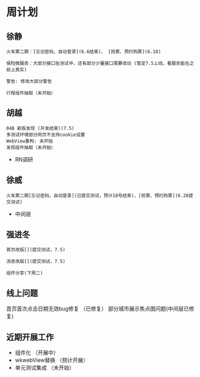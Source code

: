 # 周计划

徐静
----

    火车票二期：[忘记密码、自动登录](6.6结束)、 [抢票、预约购票](6.18)

    保险微服务：大部分接口在测试中，还有部分少量接口需要改动 (暂定7.5上线，看服务能在之前上真实)
    
    警告: 修改大部分警告
    
    行程组件抽取（未开始）


胡越  
----

    04B 新版发现 (开发结束)(7.5)
    多测试环境部分网页不支持cookie设置
    WebView重构: 未开始
    发现组件抽取（未开始）

* RN调研
 
徐威
----

    火车票二期[忘记密码、自动登录](已提交测试，预计18号结束)、[抢票、预约购票](6.28提交测试)

* 中间层

强进冬
----

    首页改版[](提交测试，7.5)
    
    消息改版[](提交测试，7.5)
    
    组件分享(下周二)



线上问题
-----
首页首次点击日期无效bug修复 （已修复）
部分城市展示焦点图问题(中间层已修复)

近期开展工作
----

* 组件化 （开展中）
* wkwebView替换 （预计开展）
* 单元测试集成 （未开始）

















